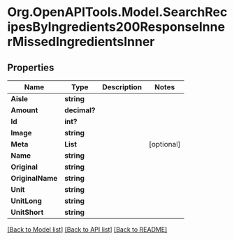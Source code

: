 # Org.OpenAPITools.Model.SearchRecipesByIngredients200ResponseInnerMissedIngredientsInner

## Properties

Name | Type | Description | Notes
------------ | ------------- | ------------- | -------------
**Aisle** | **string** |  | 
**Amount** | **decimal?** |  | 
**Id** | **int?** |  | 
**Image** | **string** |  | 
**Meta** | **List<string>** |  | [optional] 
**Name** | **string** |  | 
**Original** | **string** |  | 
**OriginalName** | **string** |  | 
**Unit** | **string** |  | 
**UnitLong** | **string** |  | 
**UnitShort** | **string** |  | 

[[Back to Model list]](../README.md#documentation-for-models) [[Back to API list]](../README.md#documentation-for-api-endpoints) [[Back to README]](../README.md)

